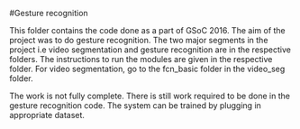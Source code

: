 #Gesture recognition

This folder contains the code done as a part of GSoC 2016. The aim of the project was to do gesture recognition. The two major segments in the project i.e video segmentation and gesture recognition are in the respective folders. The instructions to run the modules are given in the respective folder. For video segmentation, go to the fcn_basic folder in the video_seg folder.


The work is not fully complete. There is still work required to be done in the gesture recognition code. The system can be trained by plugging in appropriate dataset.